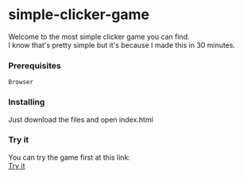 # simple-clicker-game

Welcome to the most simple clicker game you can find.<br/>
I know that's pretty simple but it's because I made this in 30 minutes.

### Prerequisites

```
Browser
```

### Installing

Just download the files and open index.html

### Try it

You can try the game first at this link:</br>
[Try it](https://pointideas.000webhostapp.com/simple-clicker/index.html)
